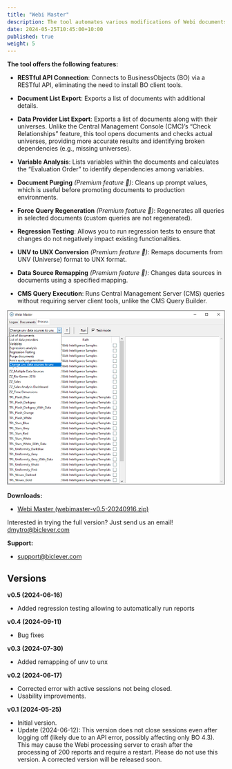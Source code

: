```yaml
---
title: "Webi Master"
description: The tool automates various modifications of Webi documents.
date: 2024-05-25T10:45:00+10:00
published: true
weight: 5
---
```


**The tool offers the following features:**

- **RESTful API Connection**: Connects to BusinessObjects (BO) via a RESTful API, eliminating the need to install BO client tools.
  
- **Document List Export**: Exports a list of documents with additional details.

- **Data Provider List Export**: Exports a list of documents along with their universes. Unlike the Central Management Console (CMC)’s “Check Relationships” feature, this tool opens documents and checks actual universes, providing more accurate results and identifying broken dependencies (e.g., missing universes).

- **Variable Analysis**: Lists variables within the documents and calculates the “Evaluation Order” to identify dependencies among variables.

- **Document Purging** *(Premium feature 🌟)*: Cleans up prompt values, which is useful before promoting documents to production environments.

- **Force Query Regeneration** *(Premium feature 🌟)*: Regenerates all queries in selected documents (custom queries are not regenerated).

- **Regression Testing**: Allows you to run regression tests to ensure that changes do not negatively impact existing functionalities.

- **UNV to UNX Conversion** *(Premium feature 🌟)*: Remaps documents from UNV (Universe) format to UNX format.

- **Data Source Remapping** *(Premium feature 🌟)*: Changes data sources in documents using a specified mapping.

- **CMS Query Execution**: Runs Central Management Server (CMS) queries without requiring server client tools, unlike the CMS Query Builder.


![Webi Master 0.1](/images/pages/webimaster-01.png)

**Downloads:**
- [Webi Master (webimaster-v0.5-20240916.zip)](https://drive.google.com/uc?export=download&id=1rq_su17U4JRdHMfNnFz_Hkwy-5ljyDxZ)

Interested in trying the full version? Just send us an email! [dmytro@biclever.com](mailto:dmytro@biclever.com)

**Support:**
- [support@biclever.com](mailto:support@biclever.com)

## Versions

**v0.5 (2024-06-16)**
- Added regression testing allowing to automatically run reports

**v0.4 (2024-09-11)**
- Bug fixes

**v0.3 (2024-07-30)**
- Added remapping of unv to unx

**v0.2 (2024-06-17)**
- Corrected error with active sessions not being closed.
- Usability improvements.

**v0.1 (2024-05-25)**
- Initial version.
- Update (2024-06-12): This version does not close sessions even after logging off (likely due to an API error, possibly affecting only BO 4.3). This may cause the Webi processing server to crash after the processing of 200 reports and require a restart. Please do not use this version. A corrected version will be released soon.